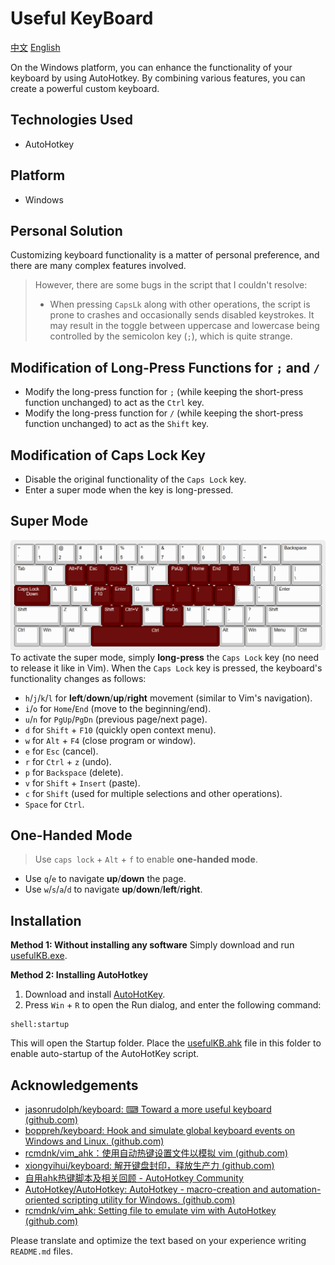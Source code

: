 # Useful KeyBoard
[中文](README_CN.md) [English](README.md)

On the Windows platform, you can enhance the functionality of your keyboard by using AutoHotkey. By combining various features, you can create a powerful custom keyboard.

## Technologies Used
- AutoHotkey

## Platform
- Windows

## Personal Solution
Customizing keyboard functionality is a matter of personal preference, and there are many complex features involved.

> However, there are some bugs in the script that I couldn't resolve:
>
> - When pressing `CapsLk` along with other operations, the script is prone to crashes and occasionally sends disabled keystrokes. It may result in the toggle between uppercase and lowercase being controlled by the semicolon key (`;`), which is quite strange.

## Modification of Long-Press Functions for `;` and `/`

- Modify the long-press function for `;` (while keeping the short-press function unchanged) to act as the `Ctrl` key.
- Modify the long-press function for `/` (while keeping the short-press function unchanged) to act as the `Shift` key.

## Modification of Caps Lock Key
- Disable the original functionality of the `Caps Lock` key.
- Enter a super mode when the key is long-pressed.

## Super Mode
![useful Keyboard](images/capsLK-Down.png)
To activate the super mode, simply **long-press** the `Caps Lock` key (no need to release it like in Vim). When the `Caps Lock` key is pressed, the keyboard's functionality changes as follows:

- `h`/`j`/`k`/`l` for **left**/**down**/**up**/**right** movement (similar to Vim's navigation).
- `i`/`o` for `Home`/`End` (move to the beginning/end).
- `u`/`n` for `PgUp`/`PgDn` (previous page/next page).
- `d` for `Shift` + `F10` (quickly open context menu).
- `w` for `Alt` + `F4` (close program or window).
- `e` for `Esc` (cancel).
- `r` for `Ctrl` + `z` (undo).
- `p` for `Backspace` (delete).
- `v` for `Shift` + `Insert` (paste).
- `c` for `Shift` (used for multiple selections and other operations).
- `Space` for `Ctrl`.

## One-Handed Mode
> Use `caps lock` + `Alt` + `f` to enable **one-handed mode**.

- Use `q`/`e` to navigate **up**/**down** the page.
- Use `w`/`s`/`a`/`d` to navigate **up**/**down**/**left**/**right**.

<!-- ## Ideas
- Make it more user-friendly.
- Add a graphical interface.
- Allow simple customization of hotkey functions. -->

## Installation
**Method 1: Without installing any software**
Simply download and run [usefulKB.exe](usefulKB.exe).

**Method 2: Installing AutoHotkey**
1. Download and install [AutoHotKey](https://www.autohotkey.com/).
2. Press `Win` + `R` to open the Run dialog, and enter the following command:
```
shell:startup
```
This will open the Startup folder. Place the [usefulKB.ahk](usefulKB.ahk) file in this folder to enable auto-startup of the AutoHotKey script.

## Acknowledgements

- [jasonrudolph/keyboard: ⌨ Toward a more useful keyboard (github.com)](https://github.com/jasonrudolph/keyboard#a-more-useful-caps-lock-key)
- [boppreh/keyboard: Hook and simulate global keyboard events on Windows and Linux. (github.com)](https://github.com/boppreh/keyboard#keyboard.on_press)
- [rcmdnk/vim_ahk：使用自动热键设置文件以模拟 vim (github.com)](https://github.com/rcmdnk/vim_ahk)
- [xiongyihui/keyboard: 解开键盘封印，释放生产力 (github.com)](https://github.com/xiongyihui/keyboard)
- [自用ahk热键脚本及相关回顾 - AutoHotkey Community](https://www.autohotkey.com/boards/viewtopic.php?f=28&t=85872&p=377029&hilit=%E7%83%AD%E9%94%AE%E8%BF%9E%E7%BB%AD%E6%8C%89%E4%BC%9A%E8%AF%AF%E8%A7%A6#p377029)
- [AutoHotkey/AutoHotkey: AutoHotkey - macro-creation and automation-oriented scripting utility for Windows. (github.com)](https://github.com/AutoHotkey/AutoHotkey)
- [rcmdnk/vim_ahk: Setting file to emulate vim with AutoHotkey (github.com)](https://github.com/rcmdnk/vim_ahk)

Please translate and optimize the text based on your experience writing `README.md` files.